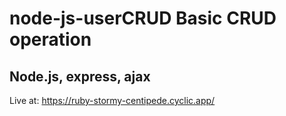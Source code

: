 # node-js-userCRUD Basic CRUD operation

## Node.js, express, ajax

Live at: https://ruby-stormy-centipede.cyclic.app/ 
